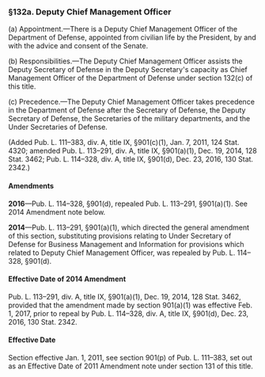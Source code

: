 ### §132a. Deputy Chief Management Officer ###

(a) Appointment.—There is a Deputy Chief Management Officer of the Department of Defense, appointed from civilian life by the President, by and with the advice and consent of the Senate.

(b) Responsibilities.—The Deputy Chief Management Officer assists the Deputy Secretary of Defense in the Deputy Secretary's capacity as Chief Management Officer of the Department of Defense under section 132(c) of this title.

(c) Precedence.—The Deputy Chief Management Officer takes precedence in the Department of Defense after the Secretary of Defense, the Deputy Secretary of Defense, the Secretaries of the military departments, and the Under Secretaries of Defense.

(Added Pub. L. 111–383, div. A, title IX, §901(c)(1), Jan. 7, 2011, 124 Stat. 4320; amended Pub. L. 113–291, div. A, title IX, §901(a)(1), Dec. 19, 2014, 128 Stat. 3462; Pub. L. 114–328, div. A, title IX, §901(d), Dec. 23, 2016, 130 Stat. 2342.)

#### Amendments ####

**2016**—Pub. L. 114–328, §901(d), repealed Pub. L. 113–291, §901(a)(1). See 2014 Amendment note below.

**2014**—Pub. L. 113–291, §901(a)(1), which directed the general amendment of this section, substituting provisions relating to Under Secretary of Defense for Business Management and Information for provisions which related to Deputy Chief Management Officer, was repealed by Pub. L. 114–328, §901(d).

#### Effective Date of 2014 Amendment ####

Pub. L. 113–291, div. A, title IX, §901(a)(1), Dec. 19, 2014, 128 Stat. 3462, provided that the amendment made by section 901(a)(1) was effective Feb. 1, 2017, prior to repeal by Pub. L. 114–328, div. A, title IX, §901(d), Dec. 23, 2016, 130 Stat. 2342.

#### Effective Date ####

Section effective Jan. 1, 2011, see section 901(p) of Pub. L. 111–383, set out as an Effective Date of 2011 Amendment note under section 131 of this title.